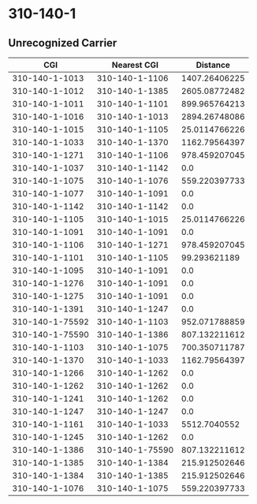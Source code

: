 # 310-140-1
## Unrecognized Carrier


| CGI | Nearest CGI | Distance |
|-----|-------------|----------|
| 310-140-1-1013 | 310-140-1-1106 | 1407.26406225 |
| 310-140-1-1012 | 310-140-1-1385 | 2605.08772482 |
| 310-140-1-1011 | 310-140-1-1101 | 899.965764213 |
| 310-140-1-1016 | 310-140-1-1013 | 2894.26748086 |
| 310-140-1-1015 | 310-140-1-1105 | 25.0114766226 |
| 310-140-1-1033 | 310-140-1-1370 | 1162.79564397 |
| 310-140-1-1271 | 310-140-1-1106 | 978.459207045 |
| 310-140-1-1037 | 310-140-1-1142 | 0.0 |
| 310-140-1-1075 | 310-140-1-1076 | 559.220397733 |
| 310-140-1-1077 | 310-140-1-1091 | 0.0 |
| 310-140-1-1142 | 310-140-1-1142 | 0.0 |
| 310-140-1-1105 | 310-140-1-1015 | 25.0114766226 |
| 310-140-1-1091 | 310-140-1-1091 | 0.0 |
| 310-140-1-1106 | 310-140-1-1271 | 978.459207045 |
| 310-140-1-1101 | 310-140-1-1105 | 99.293621189 |
| 310-140-1-1095 | 310-140-1-1091 | 0.0 |
| 310-140-1-1276 | 310-140-1-1091 | 0.0 |
| 310-140-1-1275 | 310-140-1-1091 | 0.0 |
| 310-140-1-1391 | 310-140-1-1247 | 0.0 |
| 310-140-1-75592 | 310-140-1-1103 | 952.071788859 |
| 310-140-1-75590 | 310-140-1-1386 | 807.132211612 |
| 310-140-1-1103 | 310-140-1-1075 | 700.350711787 |
| 310-140-1-1370 | 310-140-1-1033 | 1162.79564397 |
| 310-140-1-1266 | 310-140-1-1262 | 0.0 |
| 310-140-1-1262 | 310-140-1-1262 | 0.0 |
| 310-140-1-1241 | 310-140-1-1262 | 0.0 |
| 310-140-1-1247 | 310-140-1-1247 | 0.0 |
| 310-140-1-1161 | 310-140-1-1033 | 5512.7040552 |
| 310-140-1-1245 | 310-140-1-1262 | 0.0 |
| 310-140-1-1386 | 310-140-1-75590 | 807.132211612 |
| 310-140-1-1385 | 310-140-1-1384 | 215.912502646 |
| 310-140-1-1384 | 310-140-1-1385 | 215.912502646 |
| 310-140-1-1076 | 310-140-1-1075 | 559.220397733 |
